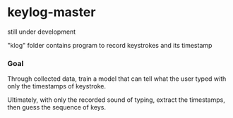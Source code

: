 # keylog-master
still under development

"klog" folder contains program to record keystrokes and its timestamp

### Goal
Through collected data, train a model that can tell what the user typed with only the timestamps of keystroke.

Ultimately, with only the recorded sound of typing, extract the timestamps, then guess the sequence of keys.

